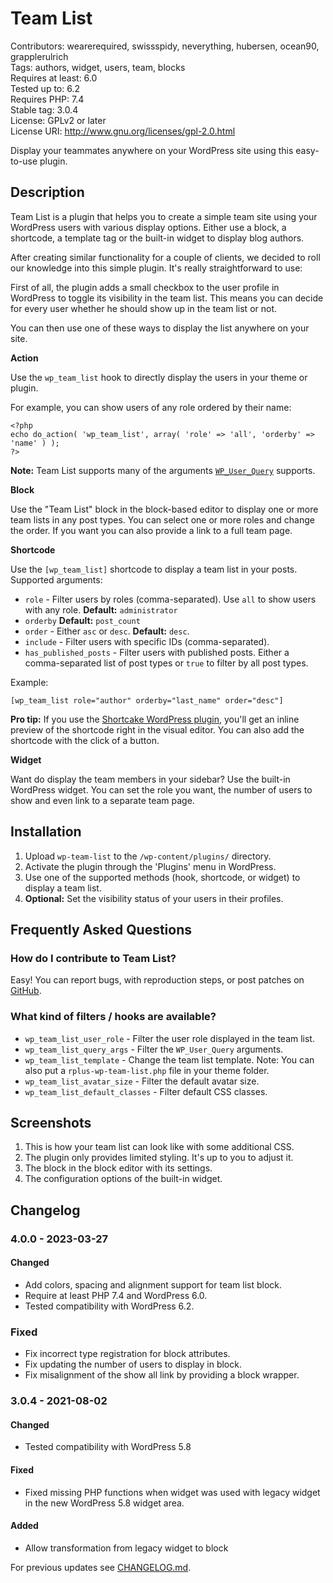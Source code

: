 # Team List #
Contributors: wearerequired, swissspidy, neverything, hubersen, ocean90, grapplerulrich  
Tags: authors, widget, users, team, blocks  
Requires at least: 6.0  
Tested up to: 6.2  
Requires PHP: 7.4  
Stable tag: 3.0.4  
License: GPLv2 or later  
License URI: http://www.gnu.org/licenses/gpl-2.0.html  

Display your teammates anywhere on your WordPress site using this easy-to-use plugin.

## Description ##

Team List is a plugin that helps you to create a simple team site using your WordPress users with various display options. Either use a block, a shortcode, a template tag or the built-in widget to display blog authors.

After creating similar functionality for a couple of clients, we decided to roll our knowledge into this simple plugin. It's really straightforward to use:

First of all, the plugin adds a small checkbox to the user profile in WordPress to toggle its visibility in the team list. This means you can decide for every user whether he should show up in the team list or not.

You can then use one of these ways to display the list anywhere on your site.

**Action**

Use the `wp_team_list` hook to directly display the users in your theme or plugin.

For example, you can show users of any role ordered by their name:


	<?php
	echo do_action( 'wp_team_list', array( 'role' => 'all', 'orderby' => 'name' ) );
	?>


**Note:** Team List supports many of the arguments [`WP_User_Query`](https://codex.wordpress.org/Class_Reference/WP_User_Query "WordPress Codex Codex WP_User_Query") supports.

**Block**

Use the "Team List" block in the block-based editor to display one or more team lists in any post types. You can select one or more roles and change the order. If you want you can also provide a link to a full team page.

**Shortcode**

Use the `[wp_team_list]` shortcode to display a team list in your posts. Supported arguments:

* `role` - Filter users by roles (comma-separated).
 Use `all` to show users with any role.
 **Default:** `administrator`
* `orderby`
 **Default:** `post_count`
* `order` - Either `asc` or `desc`.
 **Default:** `desc`.
* `include` - Filter users with specific IDs (comma-separated).
* `has_published_posts` - Filter users with published posts.
 Either a comma-separated list of post types or `true` to filter by all post types.

Example:

`[wp_team_list role="author" orderby="last_name" order="desc"]`

**Pro tip:** If you use the [Shortcake WordPress plugin](https://wordpress.org/plugins/shortcode-ui/), you'll get an inline preview of the shortcode right in the visual editor. You can also add the shortcode with the click of a button.

**Widget**

Want do display the team members in your sidebar? Use the built-in WordPress widget. You can set the role you want, the number of users to show and even link to a separate team page.

## Installation ##

1. Upload `wp-team-list` to the `/wp-content/plugins/` directory.
2. Activate the plugin through the 'Plugins' menu in WordPress.
3. Use one of the supported methods (hook, shortcode, or widget) to display a team list.
4. **Optional:** Set the visibility status of your users in their profiles.

## Frequently Asked Questions ##

### How do I contribute to Team List? ###

Easy! You can report bugs, with reproduction steps, or post patches on [GitHub](https://github.com/wearerequired/rplus-wp-team-list).

### What kind of filters / hooks are available? ###
* `wp_team_list_user_role` - Filter the user role displayed in the team list.
* `wp_team_list_query_args` - Filter the `WP_User_Query` arguments.
* `wp_team_list_template` - Change the team list template.
 Note: You can also put a `rplus-wp-team-list.php` file in your theme folder.
* `wp_team_list_avatar_size` - Filter the default avatar size.
* `wp_team_list_default_classes` - Filter default CSS classes.

## Screenshots ##

1. This is how your team list can look like with some additional CSS.
2. The plugin only provides limited styling. It's up to you to adjust it.
3. The block in the block editor with its settings.
4. The configuration options of the built-in widget.

## Changelog ##

### 4.0.0 - 2023-03-27 ###

#### Changed ####
* Add colors, spacing and alignment support for team list block.
* Require at least PHP 7.4 and WordPress 6.0.
* Tested compatibility with WordPress 6.2.

### Fixed ####
* Fix incorrect type registration for block attributes.
* Fix updating the number of users to display in block.
* Fix misalignment of the show all link by providing a block wrapper.

### 3.0.4 - 2021-08-02 ###

#### Changed ####
* Tested compatibility with WordPress 5.8

#### Fixed ####
* Fixed missing PHP functions when widget was used with legacy widget in the new WordPress 5.8 widget area.

#### Added ####
* Allow transformation from legacy widget to block

For previous updates see [CHANGELOG.md](https://github.com/wearerequired/wp-team-list/blob/master/CHANGELOG.md).
